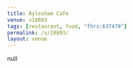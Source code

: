 ```yaml
---
title: Aylesham Cafe
venue: v18893
tags: [restaurant, food, "fhrs:637479"]
permalink: /v/18893/
layout: venue
---
```

null